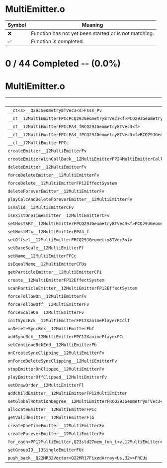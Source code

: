 # MultiEmitter.o
| Symbol | Meaning 
| ------------- | ------------- 
| :x: | Function has not yet been started or is not matching. 
| :white_check_mark: | Function is completed. 


# 0 / 44 Completed -- (0.0%)
# MultiEmitter.o
| Symbol | Decompiled? |
| ------------- | ------------- |
| `__ct<s>__Q29JGeometry8TVec3<s>Fsss_Pv` | :x: |
| `__ct__12MultiEmitterFPCcPCQ29JGeometry8TVec3<f>PCQ29JGeometry8TVec3<f>PCQ29JGeometry8TVec3<f>RCQ29JGeometry8TVec3<f>` | :x: |
| `__ct__12MultiEmitterFPCcPA4_fRCQ29JGeometry8TVec3<f>` | :x: |
| `__ct__12MultiEmitterFPCcPA4_fPCQ29JGeometry8TVec3<f>RCQ29JGeometry8TVec3<f>` | :x: |
| `__ct__12MultiEmitterFPCc` | :x: |
| `createEmitter__12MultiEmitterFv` | :x: |
| `createEmitterWithCallBack__12MultiEmitterFP24MultiEmitterCallBackBase` | :x: |
| `deleteEmitter__12MultiEmitterFv` | :x: |
| `forceDeleteEmitter__12MultiEmitterFv` | :x: |
| `forceDelete__12MultiEmitterFP12EffectSystem` | :x: |
| `deleteForeverEmitter__12MultiEmitterFv` | :x: |
| `playCalcAndDeleteForeverEmitter__12MultiEmitterFv` | :x: |
| `isValid__12MultiEmitterCFv` | :x: |
| `isExistOneTimeEmitter__12MultiEmitterCFv` | :x: |
| `setHostSRT__12MultiEmitterFPCQ29JGeometry8TVec3<f>PCQ29JGeometry8TVec3<f>PCQ29JGeometry8TVec3<f>` | :x: |
| `setHostMtx__12MultiEmitterFPA4_f` | :x: |
| `setOffset__12MultiEmitterFRCQ29JGeometry8TVec3<f>` | :x: |
| `setBaseScale__12MultiEmitterFf` | :x: |
| `setName__12MultiEmitterFPCc` | :x: |
| `isEqualName__12MultiEmitterCFUs` | :x: |
| `getParticleEmitter__12MultiEmitterCFi` | :x: |
| `create__12MultiEmitterFP12EffectSystem` | :x: |
| `scanParticleEmitter__12MultiEmitterFP12EffectSystem` | :x: |
| `forceFollowOn__12MultiEmitterFv` | :x: |
| `forceFollowOff__12MultiEmitterFv` | :x: |
| `forceScaleOn__12MultiEmitterFv` | :x: |
| `initSyncBck__12MultiEmitterFP12XanimePlayerPCclf` | :x: |
| `onDeleteSyncBck__12MultiEmitterFbf` | :x: |
| `addSyncBck__12MultiEmitterFPC12XanimePlayerPCc` | :x: |
| `setContinueBckEnd__12MultiEmitterFb` | :x: |
| `onCreateSyncClipping__12MultiEmitterFv` | :x: |
| `onForceDeleteSyncClipping__12MultiEmitterFv` | :x: |
| `stopEmitterOnClipped__12MultiEmitterFv` | :x: |
| `playEmitterOffClipped__12MultiEmitterFv` | :x: |
| `setDrawOrder__12MultiEmitterFl` | :x: |
| `addChildEmitter__12MultiEmitterFP12MultiEmitter` | :x: |
| `setGlobalRotationDegree__12MultiEmitterFRCQ29JGeometry8TVec3<f>l` | :x: |
| `allocateEmitter__12MultiEmitterFPCc` | :x: |
| `getValidEmitter__12MultiEmitterFlb` | :x: |
| `createOneTimeEmitter__12MultiEmitterFv` | :x: |
| `createForeverEmitter__12MultiEmitterFv` | :x: |
| `for_each<PP12MultiEmitter,Q23std27mem_fun_t<v,12MultiEmitter>>__3stdFPP12MultiEmitterPP12MultiEmitterQ23std27mem_fun_t<v,12MultiEmitter>_Q23std27mem_fun_t<v,12MultiEmitter>` | :x: |
| `setGroupID__13SingleEmitterFUc` | :x: |
| `push_back__Q22MR32Vector<Q22MR17FixedArray<Us,32>>FRCUs` | :x: |
